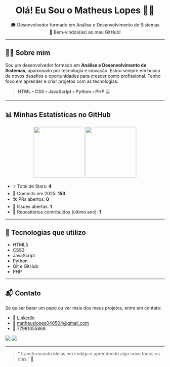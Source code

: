 <h1 align="center">Olá! Eu Sou o Matheus Lopes 👨‍💻</h1>

<p align="center">
  🎓 Desenvolvedor formado em Análise e Desenvolvimento de Sistemas <br>
  🚀 Bem-vindos(as) ao meu GitHub!
</p>

---

## 👨‍💼 Sobre mim

Sou um desenvolvedor formado em **Análise e Desenvolvimento de Sistemas**, apaixonado por tecnologia e inovação. Estou sempre em busca de novos desafios e oportunidades para crescer como profissional. Tenho foco em aprender e criar projetos com as tecnologias:

> **HTML • CSS • JavaScript • Python • PHP** 💻

---

## 📊 Minhas Estatísticas no GitHub

<div align="center">

  <img height="160em" src="https://github-readme-stats.vercel.app/api?username=matheus-lopes20&show_icons=true&theme=dark&include_all_commits=true&count_private=true"/>
  <img height="160em" src="https://github-readme-stats.vercel.app/api/top-langs/?username=matheus-lopes20&layout=compact&langs_count=7&theme=dark"/>

</div>

- ⭐ Total de Stars: **4**
- 🔁 Commits em 2025: **153**
- 🛠️ PRs abertos: **0**
- 🐞 Issues abertas: **1**
- 🌱 Repositórios contribuídos (último ano): **1**

---

## 🚀 Tecnologias que utilizo

- HTML5
- CSS3
- JavaScript 
- Python 
- Git e GitHub
- PHP

---

## 📬 Contato

Se quiser bater um papo ou ver mais dos meus projetos, entre em contato:

- 💼 [LinkedIn](https://www.linkedin.com/in/matheus-lopes-05141126a/)
- 📧 matheuslopes040504@gmail.com
- 📱 77981055868

<a href="https://www.instagram.com/matheuss_s.l/" target="_blank"><img src="https://img.shields.io/badge/-Instagram-%23E4405F?style=for-the-badge&logo=instagram&logoColor=white" target="_blank"></a> 
<a href="matheus_92309" target="_blank"><img src="https://img.shields.io/badge/Discord-7289DA?style=for-the-badge&logo=discord&logoColor=white" target="_blank"></a> 



---

> “Transformando ideias em código e aprendendo algo novo todos os dias.” 🌟

